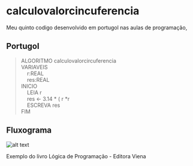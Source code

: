# calculovalorcincuferencia

Meu quinto codigo desenvolvido em portugol nas aulas de programação, 

## Portugol
>ALGORITMO calculovalorcircuferencia \
>VARIAVEIS \
> &nbsp;&nbsp;&nbsp;&nbsp;r:REAL \
> &nbsp;&nbsp;&nbsp;&nbsp;res:REAL \
> INICIO \
> &nbsp;&nbsp;&nbsp;&nbsp;LEIA r \
> &nbsp;&nbsp;&nbsp;&nbsp;res ← 3.14 * ( r *r \
> &nbsp;&nbsp;&nbsp;&nbsp;ESCREVA  res \
> FIM

## Fluxograma
![alt text](https://github.com/databiteps/calculodacircunferencia/blob/main/formulacalculocircunferencia.png?raw=true "Title")

Exemplo do livro Lógica de Programação - Editora Viena
